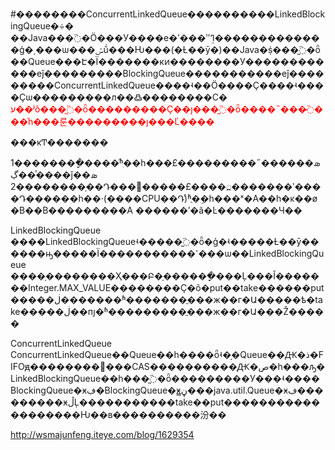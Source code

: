 #��������ConcurrentLinkedQueue����������LinkedBlockingQueue�÷�
��Java���߳�Ӧ���У����е�ʹ���ʺܸߣ�������������ģ�͵���ѡ���ݽṹ���Ƕ���(�Ƚ��ȳ�)��Java�ṩ���̰߳�ȫ��Queue���Է�Ϊ�������кͷ��������У������������еĵ���������BlockingQueue�����������еĵ���������ConcurrentLinkedQueue����ʵ��Ӧ����Ҫ����ʵ����Ҫѡ���������л��߷��������С�
<font color=red>
ע��ʲô���̰߳�ȫ���������Ҫ��ȷ���̰߳�ȫ����˵���̷߳���ͬһ���룬���������ȷ���Ľ����
</font>

���кͲ�������

1��������ָ����ͬʱִ��һ���£��������ܣ������˶��ڲ�ͣ����ǰ�ܣ�
2��������ָ��Դ���޵�����£����߽�������ʹ����Դ������һ��·(����CPU��Դ)ͬʱֻ�ܹ�һ���ˣ�A��һ�κ��ø�B��B���������A ������ʹ�ã�Ŀ�������Ч��

LinkedBlockingQueue
����LinkedBlockingQueueʵ�����̰߳�ȫ�ģ�ʵ�����Ƚ��ȳ������ԣ�����Ϊ�����������ߵ���ѡ��LinkedBlockingQueue ����ָ��������Ҳ���Բ�ָ������ָ���Ļ���Ĭ�������Integer.MAX_VALUE��������Ҫ�õ�put��take������put�����ڶ�������ʱ�������ֱ���ж��г�Ա�����ѣ�take�����ڶ��пյ�ʱ���������ֱ���ж��г�Ա���Ž�����



ConcurrentLinkedQueue
ConcurrentLinkedQueue��Queue��һ����ȫʵ�֣�Queue��Ԫ�ذ�FIFOԭ��������򣮲���CAS����������֤Ԫ�ص�һ���ԡ�
LinkedBlockingQueue��һ���̰߳�ȫ���������У���ʵ����BlockingQueue�ӿڣ�BlockingQueue�ӿڼ̳���java.util.Queue�ӿڣ���������ӿڵĻ�����������take��put�������������������Ƕ��в����������汾��


http://wsmajunfeng.iteye.com/blog/1629354